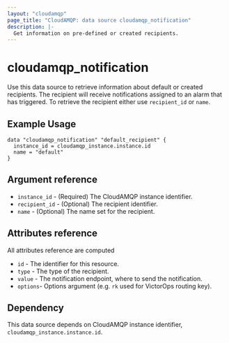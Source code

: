 ```yaml
---
layout: "cloudamqp"
page_title: "CloudAMQP: data source cloudamqp_notification"
description: |-
  Get information on pre-defined or created recipients.
---
```


# cloudamqp_notification

Use this data source to retrieve information about default or created recipients. The recipient will receive notifications assigned to an alarm that has triggered. To retrieve the recipient either use `recipient_id` or `name`.

## Example Usage

```hcl
data "cloudamqp_notification" "default_recipient" {
  instance_id = cloudamqp_instance.instance.id
  name = "default"
}
```

## Argument reference

* `instance_id`   - (Required) The CloudAMQP instance identifier.
* `recipient_id`  - (Optional) The recipient identifier.
* `name`          - (Optional) The name set for the recipient.

## Attributes reference

All attributes reference are computed

* `id`    - The identifier for this resource.
* `type`  - The type of the recipient.
* `value` - The notification endpoint, where to send the notification.
* `options`- Options argument (e.g. `rk` used for VictorOps routing key).

## Dependency

This data source depends on CloudAMQP instance identifier, `cloudamqp_instance.instance.id`.
